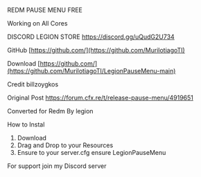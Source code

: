 REDM PAUSE MENU  FREE

Working on All Cores

DISCORD LEGION STORE https://discord.gg/uQudG2U734

GitHub [https://github.com/](https://github.com/MurilotiagoTI)

Download [https://github.com/](https://github.com/MurilotiagoTI/LegionPauseMenu-main)

Credit billzoygkos

Original Post 
https://forum.cfx.re/t/release-pause-menu/4919651

Converted for Redm By legion

How to Instal 
1) Download 
2) Drag and Drop to your Resources 
3) Ensure to your server.cfg ensure LegionPauseMenu


For support join my Discord server
